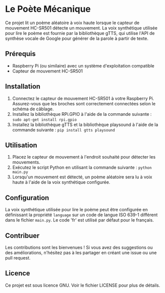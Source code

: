# Le Poète Mécanique

Ce projet lit un poème aléatoire à voix haute lorsque le capteur de mouvement HC-SR501 détecte un mouvement. La voix synthétique utilisée pour lire le poème est fournie par la bibliothèque gTTS, qui utilise l'API de synthèse vocale de Google pour générer de la parole à partir de texte.

## Prérequis

- Raspberry Pi (ou similaire) avec un système d'exploitation compatible
- Capteur de mouvement HC-SR501

## Installation

1. Connectez le capteur de mouvement HC-SR501 à votre Raspberry Pi. Assurez-vous que les broches sont correctement connectées selon le schéma de câblage.
2. Installez la bibliothèque RPi.GPIO à l'aide de la commande suivante : `sudo apt-get install rpi.gpio`
3. Installez la bibliothèque gTTS et la bibliothèque playsound à l'aide de la commande suivante : `pip install gtts playsound`

## Utilisation

1. Placez le capteur de mouvement à l'endroit souhaité pour détecter les mouvements.
2. Exécutez le script Python en utilisant la commande suivante : `python main.py`
3. Lorsqu'un mouvement est détecté, un poème aléatoire sera lu à voix haute à l'aide de la voix synthétique configurée.

## Configuration

La voix synthétique utilisée pour lire le poème peut être configurée en définissant la propriété `language` sur un code de langue ISO 639-1 différent dans le fichier `main.py`. Le code 'fr' est utilisé par défaut pour le français.

## Contribuer

Les contributions sont les bienvenues ! Si vous avez des suggestions ou des améliorations, n'hésitez pas à les partager en créant une issue ou une pull request.

## Licence

Ce projet est sous licence GNU. Voir le fichier LICENSE pour plus de détails.

